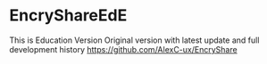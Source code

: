 # EncryShareEdE
This is Education Version
Original version with latest update and full development history https://github.com/AlexC-ux/EncryShare 
